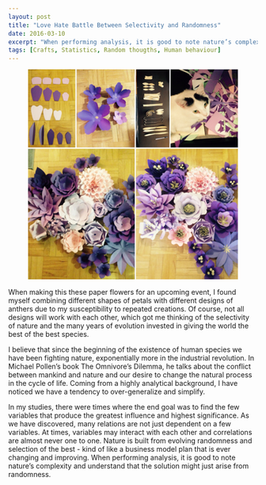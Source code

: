 ```yaml
---
layout: post
title: "Love Hate Battle Between Selectivity and Randomness"
date: 2016-03-10
excerpt: "When performing analysis, it is good to note nature’s complexity and understand that the solution might just arise from randomness."
tags: [Crafts, Statistics, Random thougths, Human behaviour]
---
```

 
<figure>
	<img src="/assets/img/RandomPhoto/Paper_flowers.JPG">
</figure>
 
When making this these paper flowers for an upcoming event, I found myself combining different shapes of petals with different designs of anthers due to my susceptibility to repeated creations. Of course, not all designs will work with each other, which got me thinking of the selectivity of nature and the many years of evolution invested in giving the world the best of the best species.

I believe that since the beginning of the existence of human species we have been fighting nature, exponentially more in the industrial revolution. In Michael Pollen’s book The Omnivore’s Dilemma, he talks about the conflict between mankind and nature and our desire to change the natural process in the cycle of life. Coming from a highly analytical background, I have noticed we have a tendency to over-generalize and simplify.

In my studies, there were times where the end goal was to find the few variables that produce the greatest influence and highest significance. As we have discovered, many relations are not just dependent on a few variables. At times, variables may interact with each other and correlations are almost never one to one. Nature is built from evolving randomness and selection of the best - kind of like a business model plan that is ever changing and improving. When performing analysis, it is good to note nature’s complexity and understand that the solution might just arise from randomness.

